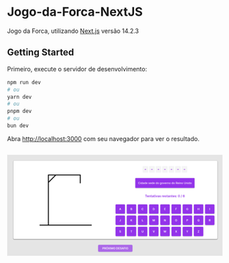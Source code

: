 # Jogo-da-Forca-NextJS

Jogo da Forca, utilizando [Next.js](https://nextjs.org/) versão 14.2.3

## Getting Started

Primeiro, execute o servidor de desenvolvimento:

```bash
npm run dev
# ou
yarn dev
# ou
pnpm dev
# ou
bun dev
```

Abra [http://localhost:3000](http://localhost:3000) com seu navegador para ver o resultado.

##

![alt text](images-git/image.png)
